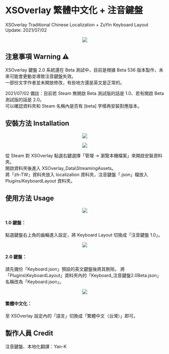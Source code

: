 # XSOverlay 繁體中文化 + 注音鍵盤
XSOverlay Traditional Chinese Localization + ZuYin Keyboard Layout <br>
Update: 2021/07/02

<p align="center">
	<img src="https://i.imgur.com/CvKt02D.jpg" />
</p>


## 注意事項 Warning ⚠
XSOverlay 鍵盤 2.0 系統還在 Beta 測試中，目前是根據 Beta 536 版本製作，未來可能會更動並導致注音鍵盤失效。<br>
一部份文字作者並未開放修改，有些地方還是英文是正常的。

2021/07/02 備註：目前若 Steam 無開啟 Beta 測試版的話是 1.0、若有開啟 Beta 測試版的話是 2.0。<br>
可以確認資料夾和 Steam 名稱內是否有 [beta] 字樣再安裝對應版本。


## 安裝方法 Installation

<p align="center">
	<img src="https://i.imgur.com/R2Hpm6w.jpg" />
</p>

<p align="center">
	<img src="https://i.imgur.com/Pixk6WW.jpg" />
</p>

從 Steam 對 XSOverlay 點選右鍵選擇「管理 -> 瀏覽本機檔案」來開啟安裝資料夾。<br>
開啟資料夾後進入 XSOverlay_Data\StreamingAssets。<br>
將「zh-TW」資料夾放入 localization 資料夾，注音鍵盤「.json」檔放入 Plugins/KeyboardLayout 資料夾。


## 使用方法 Usage

<p align="center">
	<img src="https://i.imgur.com/yCV2Nbm.jpg" />
</p>

#### 1.0 鍵盤：
點選鍵盤右上角的齒輪進入設定，將 Keyboard Layout 切換成「注音鍵盤 1.0」。

<p align="center">
	<img src="https://i.imgur.com/OhnLOd0.jpg" />
</p>

#### 2.0 鍵盤：
請先備份「Keyboard.json」預設的英文鍵盤後將其刪除。
將「Plugins\KeyboardLayout」資料夾內的「Keyboard_注音鍵盤2.0Beta.json」名稱改為「Keyboard.json」。

<p align="center">
	<img src="https://i.imgur.com/Spw9g1O.jpg" />
</p>

#### 繁體中文化：
至 XSOverlay 設定內的「語言」切換成「繁體中文（台灣）」即可。


## 製作人員 Credit
注音鍵盤、本地化翻譯：Yan-K
